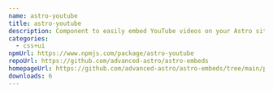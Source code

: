 ```yaml
---
name: astro-youtube
title: astro-youtube
description: Component to easily embed YouTube videos on your Astro site
categories:
  - css+ui
npmUrl: https://www.npmjs.com/package/astro-youtube
repoUrl: https://github.com/advanced-astro/astro-embeds
homepageUrl: https://github.com/advanced-astro/astro-embeds/tree/main/packages/astro-embeds-youtube#readme
downloads: 6
---
```

